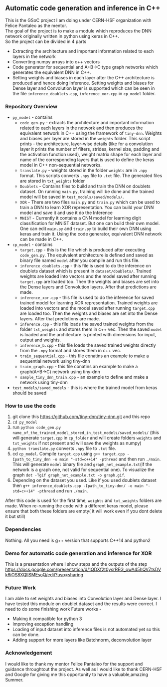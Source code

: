 ## Automatic code generation and inference in C++

This is the GSoC project I am doing under CERN-HSF organization with Felice Pantaleo as the mentor.   
The goal of the project is to make a module which reproduces the DNN network originally written in python using keras in C++.     
So the project can be divided in 4 parts     
* Extracting the architecture and important information related to each layers in the network  
* Converting numpy arrays into c++ vectors  
* Code generator for sequential and A+B->C type graph networks which generates the equivalent DNN in C++. 
* Setting weights and biases in each layer after the C++ architecture is produced and hence doing Inference. Setting weights and biases for Dense layer and Convolution layer is supported which can be seen in the file `inference_doublets.cpp`, `inference_xor.cpp` in `cp_model` folder.   

### Repository Overview
* `py_model` - contains  
  * `code_gen.py` - extracts the architecture and important information related to each layers in the network and then produces the equivalent network in C++ using the framework of `tiny-dnn`. Weights and biases per layer are stored in the `weights` folder. This script prints - the architecture, layer-wise details (like for a convolution layer it prints the number of filters, strides, kernel size, padding and the activation function used), weight matrix shape for each layer and name of the corresponding layers that is used to define the keras model in C++ non-sequential networks.   
  * `translate.py` - weights stored in the folder `weights` are in `.npy` format. This scripts converts `.npy` file to `.txt` file. The generated files are stored in `txt_weights` folder  
  * `Doublets` - Contains files to build and train the DNN on doublets dataset. On running `main.py`, training will be done and the trained model will be saved in `test_models/saved/models/`.
  * `XOR` - There are two files `main.py` and `train.py`
  which can be used to train a DNN to learn XOR representation. You can build your DNN model and save it and use it do the Inference
  * `MNIST` - Currently it contains a CNN model for learning digit classification for MNIST dataset. But one can build their own model. One can edit `main.py` and `train.py` to build their own DNN using keras and train it. Using the code generator, equivalent DNN network can be made in C++.    
* `cp_model` - contains 
  * `target.cpp` - this is the file which is produced after executing `code_gen.py`. The equivalent architecture is defined and saved as binary file named `model` after you compile and run this file.
  * `inference_doublets.cpp` - this file is used to do the inference on doublets dataset which is present in `dataset/doublets/`. Trained weights are loaded into vectors and the model saved after running `target.cpp` are loaded too. Then the weights and biases are set into the Dense layers and Convolution layers. After that predictions are made.
  * `inference_xor.cpp` - this file is used to do the inference for saved trained model for learning XOR representation. Trained weights are loaded into vectors and the model saved after running `target.cpp` are loaded too. Then the weights and biases are set into the Dense layers. After that predictions are made.
  * `inference.cpp` - this file loads the saved trained weights from the folder `txt_weights` and stores them in c++ vec. Then the saved `model` is loaded and the architecture is printed with dimensions for input, output and weights. 
  * `inference_b.cpp` - this file loads the saved trained weights directly from the `.npy` format and stores them in c++ vec.
  * `train_sequential.cpp` - this file conatins an example to make a sequential network using tiny-dnn 
  * `train_graph.cpp` - this file conatins an example to make a graph(A+B->C) network using tiny-dnn
  * `sample_tiny_dnn_train.cpp` - an example to define and make a network using tiny-dnn
* `test_models/saved_models` - this is where the trained model from keras should be saved

### How to use the code
1) git clone this https://github.com/tiny-dnn/tiny-dnn.git and this repo
2) `cd py_model`
3) run `python code_gen.py name_of_the_trained_model_stored_in_test_models/saved_models/`  (this will generate `target.cpp` in `cp_folder` and will create folders `weights` and `txt_weights` if not present and will save the weights as numpy)
4) `python translate.py`  converts `.npy` file to `.txt` file. 
5) cd `cp_model`. Compile `target.cpp` using `g++ target.cpp -Ipath_to_tiny_dnn -o main "-std=c++14" -pthread` and then run `./main`. This will generate `model` binary file and `graph_net_example.txt`(if the network is a graph one, not valid for sequential one). To visualize the graph `dot -Tgif graph_net_example.txt -o graph.gif`. 
6) Depending on the dataset you used. Like if you used doublets dataset then `g++ inference_doublets.cpp -Ipath_to_tiny-dnn/ -o main "-std=c++14" -pthread` and run `./main`.

After this code is used for the first time, `weights` and `txt_weights` folders are made. When re-running the code with a different keras model, please ensure that both these folders are empty( it will work even if you dont delete it but still)  

### Dependencies 
Nothing. All you need is g++ version that supports C++14 and python2

### Demo for automatic code generation and inference for XOR
This is a presentation where I show steps and the outputs of the step https://docs.google.com/presentation/d/1QDXf2t0ysrREG_owA45hQVZtsDVk6iOS8XQIlSMEsoQ/edit?usp=sharing

### Future Work
I am able to set weights and biases into Convolution layer and Dense layer. I have tested this module on doublet dataset and the results were correct. I need to do some finishing work
 Future works -  
* Making it compatible for python 3
* Improving exception handling
* Loading of input dataset into inference files is not automated yet so this can be done. 
* Adding support for more layers like Batchnorm, deconvolution layer

### Acknowledgement
I would like to thank my mentor Felice Pantaleo for the support and guidance throughtout the project. As well as I would like to thank CERN-HSF and Google for giving me this opportunity to have a valuable,amazing Summer.
